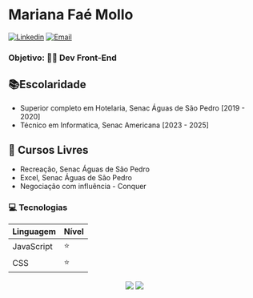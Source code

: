 # Mariana Faé Mollo
[![Linkedin](https://img.shields.io/badge/-LinkedIn-blue?style=flat&logo=Linkedin&logoColor=white)](https://www.linkedin.com/in/mariana-fae-mollo/)
[![Email](https://img.shields.io/badge/-Outlook-blue?style=flat&logo=Mail&logoColor=white)](mailto:marianafmollo@hotmail.com)


### Objetivo: 👩‍💻 Dev Front-End

## 📚Escolaridade
- Superior completo em Hotelaria, Senac Águas de São Pedro [2019 - 2020]
- Técnico em Informatica, Senac Americana [2023 - 2025]

## 📕 Cursos Livres
- Recreação, Senac Águas de São Pedro
- Excel, Senac Águas de São Pedro
- Negociação com influência - Conquer

### 💻 Tecnologias
| Linguagem| Nível |
| ----------- | ----------- |
| JavaScript | ⭐ |
| CSS | ⭐ 

<p align="center"> 
  <img align="center" src="https://github-readme-stats.vercel.app/api?username=DoTheCake&show_icons=true&layout=compact" />
  <img align="center" src="https://github-readme-stats.vercel.app/api/top-langs/?username=DoTheCake&show_icons=true&layout=compact" />
</p>
